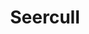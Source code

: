---
layout: item
title: Seercull
item-id: 6724
datatable: true
id: 6724
name: "Seercull"
members: true
lowalch: 3200
highalch: 4800
examine: "An ancient Fremennik bow that was once used to battle the Moon Clan."
monsters:
  - id: 2265
    name: "Dagannoth Supreme"
    members: true
    combat_level: 303
    wiki_url: "https://oldschool.runescape.wiki/w/Dagannoth_Supreme"
    drops:
      - quantity: "1"
        rarity: 0.0078125
        drop_requirements: null
---